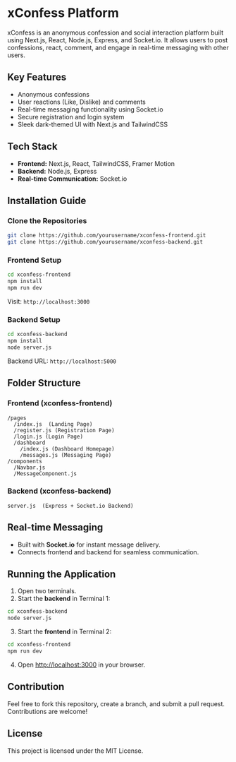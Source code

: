 # xConfess Platform

xConfess is an anonymous confession and social interaction platform built using Next.js, React, Node.js, Express, and Socket.io. It allows users to post confessions, react, comment, and engage in real-time messaging with other users.

## Key Features

-   Anonymous confessions
-   User reactions (Like, Dislike) and comments
-   Real-time messaging functionality using Socket.io
-   Secure registration and login system
-   Sleek dark-themed UI with Next.js and TailwindCSS

## Tech Stack

-   **Frontend:** Next.js, React, TailwindCSS, Framer Motion
-   **Backend:** Node.js, Express
-   **Real-time Communication:** Socket.io

## Installation Guide

### Clone the Repositories

```sh
git clone https://github.com/yourusername/xconfess-frontend.git
git clone https://github.com/yourusername/xconfess-backend.git
```

### Frontend Setup

```sh
cd xconfess-frontend
npm install
npm run dev
```

Visit: `http://localhost:3000`

### Backend Setup

```sh
cd xconfess-backend
npm install
node server.js
```

Backend URL: `http://localhost:5000`

## Folder Structure

### Frontend (xconfess-frontend)

```
/pages
  /index.js  (Landing Page)
  /register.js (Registration Page)
  /login.js (Login Page)
  /dashboard
    /index.js (Dashboard Homepage)
    /messages.js (Messaging Page)
/components
  /Navbar.js
  /MessageComponent.js
```

### Backend (xconfess-backend)

```
server.js  (Express + Socket.io Backend)
```

## Real-time Messaging

-   Built with **Socket.io** for instant message delivery.
-   Connects frontend and backend for seamless communication.

## Running the Application

1. Open two terminals.
2. Start the **backend** in Terminal 1:

```sh
cd xconfess-backend
node server.js
```

3. Start the **frontend** in Terminal 2:

```sh
cd xconfess-frontend
npm run dev
```

4. Open [http://localhost:3000](http://localhost:3000) in your browser.

## Contribution

Feel free to fork this repository, create a branch, and submit a pull request. Contributions are welcome!

## License

This project is licensed under the MIT License.
